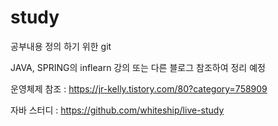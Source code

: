 # study

공부내용 정의 하기 위한 git

JAVA, SPRING의 inflearn 강의 또는 다른 블로그 참조하여 정리 예정

운영체제 참조 : https://jr-kelly.tistory.com/80?category=758909

자바 스터디 : https://github.com/whiteship/live-study


